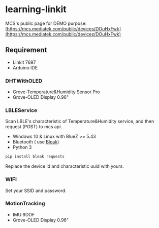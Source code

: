 # learning-linkit

MCS's public page for DEMO purpose: [https://mcs.mediatek.com/public/devices/DOuHxFwk](https://mcs.mediatek.com/public/devices/DOuHxFwk)

## Requirement
* Linkit 7697
* Arduino IDE
### DHTWithOLED
* Grove-Temperature&Humidity Sensor Pro
* Grove-OLED Display 0.96"
### LBLEService
Scan LBLE's characteristic of Temperature&Humidity service, and then request (POST)  to mcs api.
* Windows 10 & Linux with BlueZ >= 5.43
* Bluetooth ( use [Bleak](https://bleak.readthedocs.io))
* Python 3
```sh
pip install bleak requests
```
Replace the device id and characteristic uuid with yours.
### WIFI
Set your SSID and password.
### MotionTracking
* IMU 9DOF
* Grove-OLED Display 0.96"
